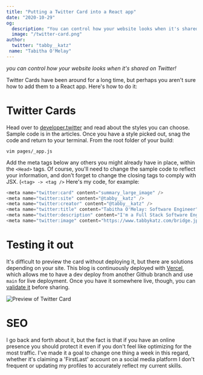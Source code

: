 ```yaml
---
title: "Putting a Twitter Card into a React app"
date: "2020-10-29"
og:
  description: "You can control how your website looks when it's shared on twitter!"
  image: "/twitter-card.png"
author:
  twitter: "tabby__katz"
 name: "Tabitha O'Melay"
---
```


_you can control how your website looks when it's shared on Twitter!_

Twitter Cards have been around for a long time, but perhaps you aren't sure how to add them to a React app. Here's how to do it:

# Twitter Cards
Head over to [developer.twitter](https://developer.twitter.com/en/docs/twitter-for-websites/cards/overview/abouts-cards) and read about the styles you can choose. Sample code is in the articles. Once you have a style picked out, snag the code and return to your terminal. From the root folder of your build:

`vim pages/_app.js`

Add the meta tags below any others you might already have in place, within the `<Head>` tags. Of course, you'll need to change the sample code to reflect your information, and don't forget to change the closing tags to comply with JSX. (`<tag> -> <tag />` Here's my code, for example:

```js
<meta name="twitter:card" content="summary_large_image" />
<meta name="twitter:site" content="@tabby__katz" />
<meta name="twitter:creator" content="@tabby__katz" />
<meta name="twitter:title" content="Tabitha O'Melay: Software Engineer" />
<meta name="twitter:description" content="I'm a Full Stack Software Engineer entering my second year at Holberton School, specializing in Web Stack. Over the past year I have build a foundation in computer science concepts, C, Python, and algorithmic problem-solving." />
<meta name="twitter:image" content="https://www.tabbykatz.com/bridge.jpg" />
```

# Testing it out

It's difficult to preview the card without deploying it, but there are solutions depending on your site. This blog is continuously deployed with [Vercel](https://vercel.com), which allows me to have a dev deploy from another Github branch and use `main` for live deployment. Once you have it somewhere live, though, you can [validate it](https://cards-dev.twitter.com/validator) before sharing. 

![Preview of Twitter Card](https://www.tabbykatz.com/twitter-card.png)


# SEO
I go back and forth about it, but the fact is that if you have an online presence you should protect it even if you don't feel like optimizing for the most traffic. I've made it a goal to change one thing a week in this regard, whether it's claiming a 'FirstLast' account on a social media platform I don't frequent or updating my profiles to accurately reflect my current skills. 


<!--stackedit_data:
eyJoaXN0b3J5IjpbLTM4MTM0NjQxOCw1MTE0MjY3MTJdfQ==
-->